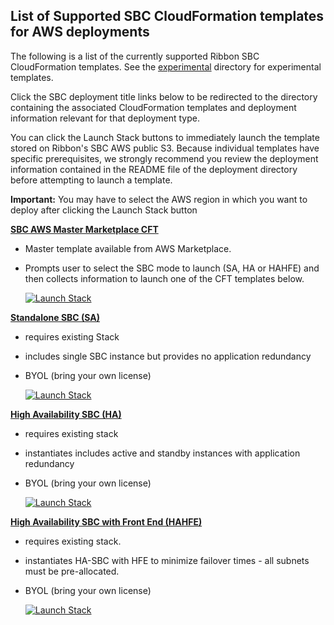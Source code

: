 ## List of Supported SBC CloudFormation templates for AWS deployments

The following is a list of the currently supported Ribbon SBC CloudFormation templates. See the [experimental](https://github.com/RibbonCommunications/sbc_aws_cloudformation/tree/master/experimental) directory for experimental templates. 

Click the SBC deployment title links below to be redirected to the directory containing the associated CloudFormation templates and deployment information relevant for that deployment type. 

You can click the Launch Stack buttons to immediately launch the template stored on Ribbon's SBC AWS public S3. Because individual templates have specific prerequisites, we strongly recommend you review the deployment information contained in the README file of the deployment directory before attempting to launch a template.

**Important:** You may have to select the AWS region in which you want to deploy after clicking the Launch Stack button 

[**SBC AWS Master Marketplace CFT**](https://github.com/RibbonCommunications/sbc_aws_cloudformation/tree/master/supported/marketplace/existing-stack/byol)
- Master template available from AWS Marketplace. 
- Prompts user to select the SBC mode to launch (SA, HA or HAHFE) and then collects information to launch one of the CFT templates below. 

    [![Launch Stack](https://cdn.rawgit.com/buildkite/cloudformation-launch-stack-button-svg/master/launch-stack.svg)](https://console.aws.amazon.com/cloudformation/home#/stacks/new?stackName=buildkite&templateURL=https://s3.amazonaws.com/rbbn-sbc-cft/marketplace_cft_1.1)

[**Standalone SBC (SA)**](https://github.com/RibbonCommunications/sbc_aws_cloudformation/tree/master/supported/standalone/existing-stack/byol)
- requires existing Stack
- includes single SBC instance but provides no application redundancy 
- BYOL (bring your own license)
     
     [![Launch Stack](https://cdn.rawgit.com/buildkite/cloudformation-launch-stack-button-svg/master/launch-stack.svg)](https://console.aws.amazon.com/cloudformation/home#/stacks/new?stackName=buildkite&templateURL=https://s3.amazonaws.com/rbbn-sbc-cft/SA.template)
 
[**High Availability SBC (HA)**](https://github.com/RibbonCommunications/sbc_aws_cloudformation/tree/master/supported/highavailability/existing-stack/byol)
- requires existing stack  
- instantiates includes active and standby instances with application redundancy 
- BYOL (bring your own license)
   
   [![Launch Stack](https://cdn.rawgit.com/buildkite/cloudformation-launch-stack-button-svg/master/launch-stack.svg)](https://console.aws.amazon.com/cloudformation/home#/stacks/new?stackName=buildkite&templateURL=https://s3.amazonaws.com/rbbn-sbc-cft/HA.template)
 
[**High Availability SBC with Front End (HAHFE)**](https://github.com/RibbonCommunications/sbc_aws_cloudformation/tree/master/supported/highavailabilityhfe/existing-stack/byol/HFEmanualSubnet.md)
- requires existing stack.
- instantiates HA-SBC with HFE to minimize failover times - all subnets must be pre-allocated.
- BYOL (bring your own license)
   
   [![Launch Stack](https://cdn.rawgit.com/buildkite/cloudformation-launch-stack-button-svg/master/launch-stack.svg)](https://console.aws.amazon.com/cloudformation/home#/stacks/new?stackName=buildkite&templateURL=https://s3.amazonaws.com/rbbn-sbc-cft/HAHFE.template)
   
 
 

